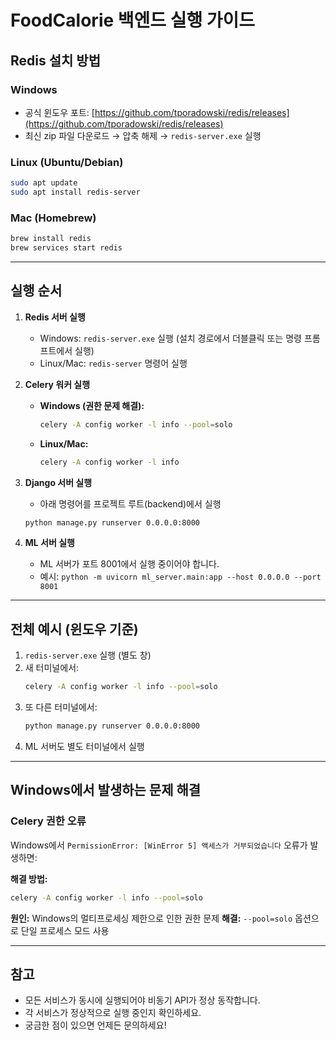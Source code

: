# FoodCalorie 백엔드 실행 가이드

## Redis 설치 방법

### Windows
- 공식 윈도우 포트: [https://github.com/tporadowski/redis/releases](https://github.com/tporadowski/redis/releases)
- 최신 zip 파일 다운로드 → 압축 해제 → `redis-server.exe` 실행

### Linux (Ubuntu/Debian)
```bash
sudo apt update
sudo apt install redis-server
```

### Mac (Homebrew)
```bash
brew install redis
brew services start redis
```

---

## 실행 순서

1. **Redis 서버 실행**
   - Windows: `redis-server.exe` 실행 (설치 경로에서 더블클릭 또는 명령 프롬프트에서 실행)
   - Linux/Mac: `redis-server` 명령어 실행

2. **Celery 워커 실행**
   - **Windows (권한 문제 해결):**
     ```bash
     celery -A config worker -l info --pool=solo
     ```
   - **Linux/Mac:**
     ```bash
     celery -A config worker -l info
     ```

3. **Django 서버 실행**
   - 아래 명령어를 프로젝트 루트(backend)에서 실행
   ```bash
   python manage.py runserver 0.0.0.0:8000
   ```

4. **ML 서버 실행**
   - ML 서버가 포트 8001에서 실행 중이어야 합니다.
   - 예시: `python -m uvicorn ml_server.main:app --host 0.0.0.0 --port 8001`

---

## 전체 예시 (윈도우 기준)

1. `redis-server.exe` 실행 (별도 창)
2. 새 터미널에서:
   ```bash
   celery -A config worker -l info --pool=solo
   ```
3. 또 다른 터미널에서:
   ```bash
   python manage.py runserver 0.0.0.0:8000
   ```
4. ML 서버도 별도 터미널에서 실행

---

## Windows에서 발생하는 문제 해결

### Celery 권한 오류
Windows에서 `PermissionError: [WinError 5] 액세스가 거부되었습니다` 오류가 발생하면:

**해결 방법:**
```bash
celery -A config worker -l info --pool=solo
```

**원인:** Windows의 멀티프로세싱 제한으로 인한 권한 문제
**해결:** `--pool=solo` 옵션으로 단일 프로세스 모드 사용

---

## 참고
- 모든 서비스가 동시에 실행되어야 비동기 API가 정상 동작합니다.
- 각 서비스가 정상적으로 실행 중인지 확인하세요.
- 궁금한 점이 있으면 언제든 문의하세요!
